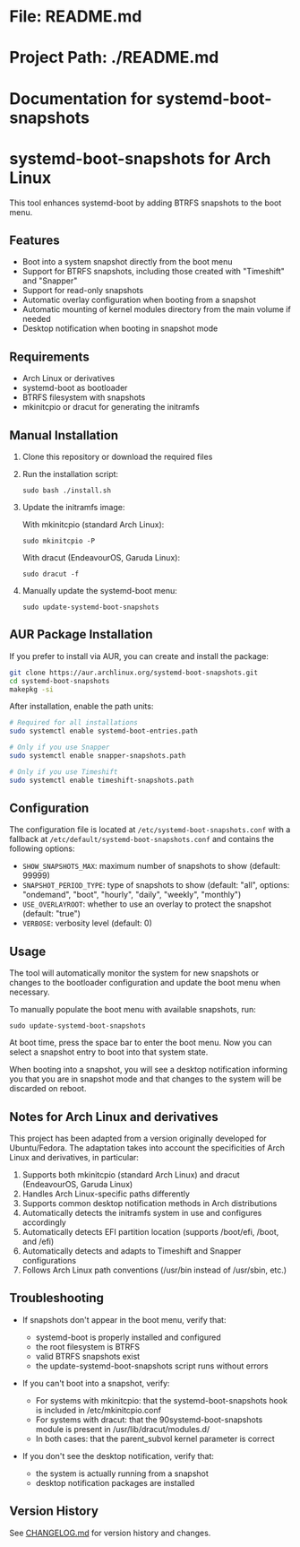 # File: README.md
# Project Path: ./README.md
#
# Documentation for systemd-boot-snapshots

# systemd-boot-snapshots for Arch Linux

This tool enhances systemd-boot by adding BTRFS snapshots to the boot menu.

## Features

- Boot into a system snapshot directly from the boot menu
- Support for BTRFS snapshots, including those created with "Timeshift" and "Snapper"
- Support for read-only snapshots
- Automatic overlay configuration when booting from a snapshot
- Automatic mounting of kernel modules directory from the main volume if needed
- Desktop notification when booting in snapshot mode

## Requirements

- Arch Linux or derivatives
- systemd-boot as bootloader
- BTRFS filesystem with snapshots
- mkinitcpio or dracut for generating the initramfs

## Manual Installation

1. Clone this repository or download the required files

2. Run the installation script:
   ```
   sudo bash ./install.sh
   ```

3. Update the initramfs image:
   
   With mkinitcpio (standard Arch Linux):
   ```
   sudo mkinitcpio -P
   ```
   
   With dracut (EndeavourOS, Garuda Linux):
   ```
   sudo dracut -f
   ```

4. Manually update the systemd-boot menu:
   ```
   sudo update-systemd-boot-snapshots
   ```

## AUR Package Installation

If you prefer to install via AUR, you can create and install the package:

```bash
git clone https://aur.archlinux.org/systemd-boot-snapshots.git
cd systemd-boot-snapshots
makepkg -si
```

After installation, enable the path units:
```bash
# Required for all installations
sudo systemctl enable systemd-boot-entries.path

# Only if you use Snapper
sudo systemctl enable snapper-snapshots.path

# Only if you use Timeshift
sudo systemctl enable timeshift-snapshots.path
```

## Configuration

The configuration file is located at `/etc/systemd-boot-snapshots.conf` with a fallback at `/etc/default/systemd-boot-snapshots.conf` and contains the following options:

- `SHOW_SNAPSHOTS_MAX`: maximum number of snapshots to show (default: 99999)
- `SNAPSHOT_PERIOD_TYPE`: type of snapshots to show (default: "all", options: "ondemand", "boot", "hourly", "daily", "weekly", "monthly")
- `USE_OVERLAYROOT`: whether to use an overlay to protect the snapshot (default: "true")
- `VERBOSE`: verbosity level (default: 0)

## Usage

The tool will automatically monitor the system for new snapshots or changes to the bootloader configuration and update the boot menu when necessary.

To manually populate the boot menu with available snapshots, run:
```
sudo update-systemd-boot-snapshots
```

At boot time, press the space bar to enter the boot menu.
Now you can select a snapshot entry to boot into that system state.

When booting into a snapshot, you will see a desktop notification informing you that you are in snapshot mode and that changes to the system will be discarded on reboot.

## Notes for Arch Linux and derivatives

This project has been adapted from a version originally developed for Ubuntu/Fedora. The adaptation takes into account the specificities of Arch Linux and derivatives, in particular:

1. Supports both mkinitcpio (standard Arch Linux) and dracut (EndeavourOS, Garuda Linux)
2. Handles Arch Linux-specific paths differently
3. Supports common desktop notification methods in Arch distributions
4. Automatically detects the initramfs system in use and configures accordingly
5. Automatically detects EFI partition location (supports /boot/efi, /boot, and /efi)
6. Automatically detects and adapts to Timeshift and Snapper configurations
7. Follows Arch Linux path conventions (/usr/bin instead of /usr/sbin, etc.)

## Troubleshooting

- If snapshots don't appear in the boot menu, verify that:
  - systemd-boot is properly installed and configured
  - the root filesystem is BTRFS
  - valid BTRFS snapshots exist
  - the update-systemd-boot-snapshots script runs without errors

- If you can't boot into a snapshot, verify:
  - For systems with mkinitcpio: that the systemd-boot-snapshots hook is included in /etc/mkinitcpio.conf
  - For systems with dracut: that the 90systemd-boot-snapshots module is present in /usr/lib/dracut/modules.d/
  - In both cases: that the parent_subvol kernel parameter is correct
  
- If you don't see the desktop notification, verify that:
  - the system is actually running from a snapshot
  - desktop notification packages are installed

## Version History

See [CHANGELOG.md](CHANGELOG.md) for version history and changes.
